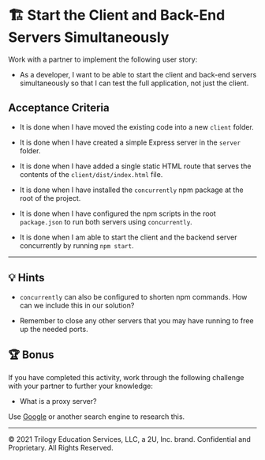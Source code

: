 # 🏗️  Start the Client and Back-End Servers Simultaneously

Work with a partner to implement the following user story:

* As a developer, I want to be able to start the client and back-end servers simultaneously so that I can test the full application, not just the client.

## Acceptance Criteria

* It is done when I have moved the existing code into a new `client` folder.

* It is done when I have created a simple Express server in the `server` folder.

* It is done when I have added a single static HTML route that serves the contents of the `client/dist/index.html` file.

* It is done when I have installed the `concurrently` npm package at the root of the project.

* It is done when I have configured the npm scripts in the root `package.json` to run both servers using `concurrently`.

* It is done when I am able to start the client and the backend server concurrently by running `npm start`.

---

## 💡 Hints

* `concurrently` can also be configured to shorten npm commands. How can we include this in our solution?

* Remember to close any other servers that you may have running to free up the needed ports.

## 🏆 Bonus

If you have completed this activity, work through the following challenge with your partner to further your knowledge:

* What is a proxy server?

Use [Google](https://www.google.com) or another search engine to research this.

---
© 2021 Trilogy Education Services, LLC, a 2U, Inc. brand. Confidential and Proprietary. All Rights Reserved.

